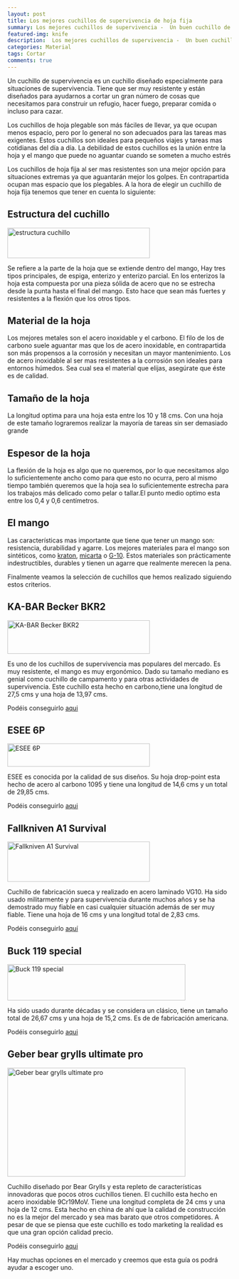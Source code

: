 ```yaml
---
layout: post
title: Los mejores cuchillos de supervivencia de hoja fija
summary: Los mejores cuchillos de supervivencia -  Un buen cuchillo de supervivencia es una herramienta imprescindible en cualquier situación de supervivencia. Todo lo que necesitas saber para elegir un buen cuchillo, resistente y versátil en cualquier situación.
featured-img: knife
description:  Los mejores cuchillos de supervivencia -  Un buen cuchillo de supervivencia es una herramienta imprescindible en cualquier situación de supervivencia. Todo lo que necesitas saber para elegir un buen cuchillo, resistente y versátil en cualquier situación.
categories: Material
tags: Cortar
comments: true
---
```


<p>
Un cuchillo de supervivencia es un cuchillo diseñado especialmente para situaciones de supervivencia. Tiene que ser muy resistente y están diseñados para ayudarnos a cortar un gran número de cosas que necesitamos para construir un refugio, hacer fuego, preparar comida o incluso para cazar.
</p>

<p>Los cuchillos de hoja plegable son más fáciles de llevar, ya que ocupan menos espacio, pero por lo general no son adecuados para las tareas mas exigentes. Estos cuchillos son ideales para pequeños viajes y tareas mas cotidianas del día a día. La debilidad de estos cuchillos es la unión entre la hoja y el mango que puede no aguantar cuando se someten a mucho estrés</p>

<p>
Los cuchillos de hoja fija al ser mas resistentes son una mejor opción para situaciones extremas ya que aguantarán mejor los golpes. En contrapartida ocupan mas espacio que los plegables. A la hora de elegir un cuchillo de hoja fija tenemos que tener en cuenta lo siguiente:
</p>

<h2>Estructura del cuchillo</h2>

<img border="0" src="{{ '/assets/img/posts/cuchillo_estructura.png' | absolute_url }}" width="320" height="68" data-original-width="522" data-original-height="111"  alt="estructura cuchillo"/>

<p>Se refiere a la parte de la hoja que se extiende dentro del mango, Hay tres tipos principales, de espiga, enterizo y enterizo parcial. En los enterizos la hoja esta compuesta por una pieza sólida de acero que no se estrecha desde la punta hasta el final del mango. Esto hace que sean más fuertes y resistentes a la flexión que los otros tipos. </p>

<h2>Material de la hoja</h2>

<p>
Los mejores metales son el acero inoxidable y el carbono. El filo de los de carbono suele aguantar mas que los de acero inoxidable, en contrapartida son más propensos a la corrosión y necesitan un mayor mantenimiento. Los de acero inoxidable al ser mas resistentes a la corrosión son ideales para entornos húmedos. Sea cual sea el material que elijas, asegúrate que éste es de calidad.
</p>

<h2>Tamaño de la hoja</h2>

<p>La longitud optima para una hoja esta entre los 10 y 18 cms. Con una hoja de este tamaño lograremos realizar la mayoría de tareas sin ser demasiado grande</p>

<h2>Espesor de la hoja</h2>

<p>
La flexión de la hoja es algo que no queremos, por lo que necesitamos algo lo suficientemente ancho como para que esto no ocurra, pero al mismo tiempo también queremos que la hoja sea lo suficientemente estrecha para los trabajos más delicado como pelar o tallar.El punto medio optimo esta entre los 0,4 y 0,6 centímetros.
</p>

<h2>El mango</h2>

<p>
Las características mas importante que tiene que tener un mango son: resistencia, durabilidad y agarre. Los mejores materiales para el mango son sintéticos, como <a href="https://en.wikipedia.org/wiki/Kraton_(polymer)" target="_blank">kraton</a>, <a href="https://en.wikipedia.org/wiki/Micarta" target="_blank">micarta</a> o <a href="https://en.wikipedia.org/wiki/G10_(material)" target="_blank">G-10</a>. Estos materiales son prácticamente indestructibles, durables y tienen un agarre que realmente merecen la pena.
</p>

<p>
Finalmente veamos la selección de cuchillos que hemos realizado siguiendo estos criterios.
</p>

<h2>KA-BAR Becker BKR2</h2>

<img border="0" src="{{ '/assets/img/posts/cu_kabar.jpg' | absolute_url }}" width="320" height="75" data-original-width="800" data-original-height="187" alt="KA-BAR Becker BKR2"/>

<p>
Es uno de los cuchillos de supervivencia mas populares del mercado. Es muy resistente, el mango es muy ergonómico. Dado su tamaño mediano es genial como cuchillo de campamento y para otras actividades de supervivencia. Este cuchillo esta hecho en carbono,tiene una longitud de 27,5 cms y una hoja de 13,97 cms.
</p>

Podéis conseguirlo <a target="_blank" href="https://www.amazon.es/gp/product/B001N1DPDE/ref=as_li_tl?ie=UTF8&camp=3638&creative=24630&creativeASIN=B001N1DPDE&linkCode=as2&tag=tdspvv-21&linkId=5cdc86a773dba62a50409852262a1181">aqui</a><img src="//ir-es.amazon-adsystem.com/e/ir?t=todosupervi05-21&l=am2&o=30&a=B001N1DPDE" width="1" height="1" border="0" alt="KA-BAR Becker BKR2" style="border:none !important; margin:0px !important;" />


<h2>ESEE 6P</h2>

<img border="0" src="{{ '/assets/img/posts/cu_esee.jpg' | absolute_url }}" width="320" height="52" data-original-width="800" data-original-height="131" alt="ESEE 6P"/>

<p>
ESEE es conocida por la calidad de sus diseños. Su hoja drop-point esta hecho de acero al carbono 1095 y tiene una longitud de 14,6 cms y un total de 29,85 cms.

</p>

Podéis conseguirlo <a target="_blank" href="https://www.amazon.es/gp/product/B00GX8ZYMM/ref=as_li_tl?ie=UTF8&camp=3638&creative=24630&creativeASIN=B00GX8ZYMM&linkCode=as2&tag=tdspvv-21&linkId=8a4e85970bad9cfea357c2f0fefbdd37">aqui</a><img src="//ir-es.amazon-adsystem.com/e/ir?t=todosupervi05-21&l=am2&o=30&a=B00GX8ZYMM" width="1" height="1" border="0" alt="ESEE 6P" style="border:none !important; margin:0px !important;" />

<h2>Fallkniven A1 Survival</h2>

<img border="0" src="{{ '/assets/img/posts/cu_fall.jpg' | absolute_url }}" width="320" height="90" data-original-width="800" data-original-height="226" alt="Fallkniven A1 Survival">

<p>Cuchillo de fabricación sueca y realizado en acero laminado VG10. Ha sido usado militarmente y para supervivencia durante muchos años y se ha demostrado muy fiable en casi cualquier situación además de ser muy fiable. Tiene una hoja de 16 cms y una longitud total de 2,83 cms.</p>

Podéis conseguirlo <a target="_blank" href="https://www.amazon.es/gp/product/B001DZM482/ref=as_li_tl?ie=UTF8&camp=3638&creative=24630&creativeASIN=B001DZM482&linkCode=as2&tag=tdspvv-21&linkId=2a7a7fc9d1829d3cddac5920bd0e0f91">aquí</a><img src="//ir-es.amazon-adsystem.com/e/ir?t=tdspvv-21&l=am2&o=30&a=B001DZM482" width="1" height="1" border="0" alt="Fallkniven A1 Survival" style="border:none !important; margin:0px !important;" />

<h2>Buck 119 special</h2>

<img border="0" src="{{ '/assets/img/posts/cu_buck.jpg' | absolute_url }}" width="400" height="81" data-original-width="850" data-original-height="173" alt="Buck 119 special" />

<p>Ha sido usado durante décadas y se considera un clásico, tiene un tamaño total de 26,67 cms y una hoja de 15,2 cms. Es de de fabricación americana.</p>

Podéis conseguirlo <a target="_blank" href="https://www.amazon.es/gp/product/B002YP3A1K/ref=as_li_tl?ie=UTF8&camp=3638&creative=24630&creativeASIN=B002YP3A1K&linkCode=as2&tag=tdspvv-21&linkId=29175ae2f4dda2582b88fe328af66d0d">aqui</a><img src="//ir-es.amazon-adsystem.com/e/ir?t=todosupervi05-21&l=am2&o=30&a=B002YP3A1K" width="1" height="1" border="0" alt="Buck 119 special" style="border:none !important; margin:0px !important;" />


<h2>Geber bear grylls ultimate pro</h2>

<img border="0" src="{{ '/assets/img/posts/cu_bear.jpg' | absolute_url }}" width="400" height="244" data-original-width="800" data-original-height="487" alt="Geber bear grylls ultimate pro">

<p>Cuchillo diseñado por Bear Grylls y esta repleto de características innovadoras que pocos otros cuchillos tienen. El cuchillo esta hecho en acero inoxidable 9Cr19MoV.
 Tiene una longitud completa de 24 cms y una hoja de 12 cms. Esta hecho en china de ahí que la calidad de construcción no es la mejor del mercado y sea mas barato que otros competidores. A pesar de que se piensa que este cuchillo es todo marketing la realidad es que una gran opción calidad precio.</p>

Podéis conseguirlo <a target="_blank" href="https://www.amazon.es/gp/product/B074PRZCPX/ref=as_li_tl?ie=UTF8&camp=3638&creative=24630&creativeASIN=B074PRZCPX&linkCode=as2&tag=tdspvv-21&linkId=7c76a917f2febdc1bd29ee207175f058">aqui</a><img src="//ir-es.amazon-adsystem.com/e/ir?t=todosupervi05-21&l=am2&o=30&a=B074PRZCPX" width="1" height="1" border="0" alt="Geber bear grylls ultimate pro" style="border:none !important; margin:0px !important;" />

<p>Hay muchas opciones en el mercado y creemos que esta guía os podrá ayudar a escoger uno. </p>


